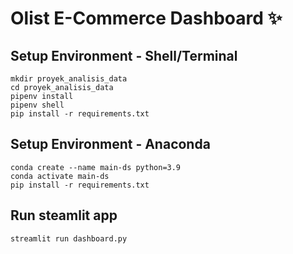 # Olist E-Commerce Dashboard ✨

## Setup Environment - Shell/Terminal

```
mkdir proyek_analisis_data
cd proyek_analisis_data
pipenv install
pipenv shell
pip install -r requirements.txt
```

## Setup Environment - Anaconda

```
conda create --name main-ds python=3.9
conda activate main-ds
pip install -r requirements.txt
```

## Run steamlit app

```
streamlit run dashboard.py
```
